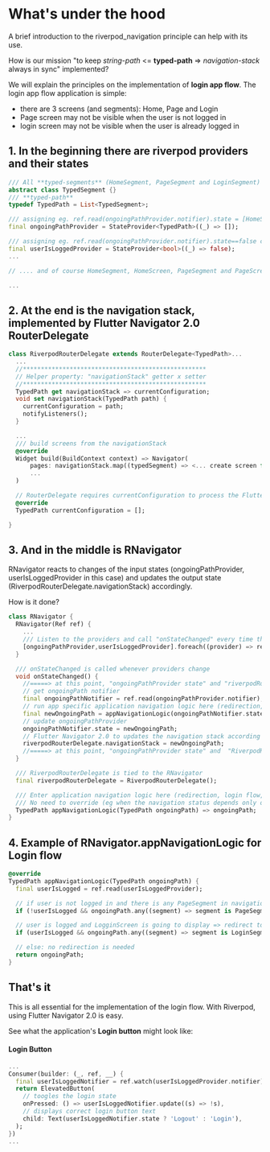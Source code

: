 # What's under the hood

A brief introduction to the riverpod_navigation principle can help with its use.

How is our mission "to keep *string-path* <= **typed-path** => *navigation-stack* always in sync" implemented?

We will explain the principles on the implementation of **login app flow**. 
The login app flow application is simple:
- there are 3 screens (and segments): Home, Page and Login
- Page screen may not be visible when the user is not logged in
- login screen may not be visible when the user is already logged in

## 1. In the beginning there are riverpod providers and their states

```dart
/// All **typed-segments** (HomeSegment, PageSegment and LoginSegment) are inherited from this class
abstract class TypedSegment {}
/// **typed-path**
typedef TypedPath = List<TypedSegment>;

/// assigning eg. ref.read(ongoingPathProvider.notifier).state = [HomeSegment(), PageSegment()] causes a new navigation stack to be calculated
final ongoingPathProvider = StateProvider<TypedPath>((_) => []);

/// assigning eg. ref.read(ongoingPathProvider.notifier).state==false causes a new navigation stack to be calculated
final userIsLoggedProvider = StateProvider<bool>((_) => false);
...

// .... and of course HomeSegment, HomeScreen, PageSegment and PageScreen, LoginSegment, LoginScreen ...

...
```

## 2. At the end is the navigation stack, implemented by Flutter Navigator 2.0 RouterDelegate

```dart
class RiverpodRouterDelegate extends RouterDelegate<TypedPath>...
  ...
  //***************************************************
  // Helper property: "navigationStack" getter x setter
  //***************************************************
  TypedPath get navigationStack => currentConfiguration;
  void set navigationStack(TypedPath path) {
    currentConfiguration = path;
    notifyListeners();
  }

  ...
  /// build screens from the navigationStack 
  @override
  Widget build(BuildContext context) => Navigator(
      pages: navigationStack.map((typedSegment) => <... create screen for given typedSegment ...>,
      ...
  )

  // RouterDelegate requires currentConfiguration to process the Flutter for Web URL correctly
  @override
  TypedPath currentConfiguration = [];

}
```

## 3. And in the middle is RNavigator

RNavigator reacts to changes of the input states (ongoingPathProvider, userIsLoggedProvider in this case) 
and updates the output state (RiverpodRouterDelegate.navigationStack) accordingly.

How is it done?

```dart
class RNavigator {
  RNavigator(Ref ref) {
    ...
    /// Listen to the providers and call "onStateChanged" every time they change.
    [ongoingPathProvider,userIsLoggedProvider].foreach((provider) => ref.listen(provider, (_,__) => onStateChanged())));
  }

  /// onStateChanged is called whenever providers change
  void onStateChanged() {
    //=====> at this point, "ongoingPathProvider state" and "riverpodRouterDelegate.currentConfiguration" could differ
    // get ongoingPath notifier
    final ongoingPathNotifier = ref.read(ongoingPathProvider.notifier);
    // run app specific application navigation logic here (redirection, login, etc.).
    final newOngoingPath = appNavigationLogic(ongoingPathNotifier.state);
    // update ongoingPathProvider
    ongoingPathNotifier.state = newOngoingPath;
    // Flutter Navigator 2.0 to updates the navigation stack according to the ongoingPathProvider state
    riverpodRouterDelegate.navigationStack = newOngoingPath;
    //=====> at this point, "ongoingPathProvider state" and  "RiverpodRouterDelegate.navigationStack" are in sync
  }

  /// RiverpodRouterDelegate is tied to the RNavigator
  final riverpodRouterDelegate = RiverpodRouterDelegate();

  /// Enter application navigation logic here (redirection, login flow, etc.). 
  /// No need to override (eg when the navigation status depends only on the ongoingPathProvider and no redirects or no route guard is required)
  TypedPath appNavigationLogic(TypedPath ongoingPath) => ongoingPath;
}
```

## 4. Example of RNavigator.appNavigationLogic for Login flow

```dart
@override 
TypedPath appNavigationLogic(TypedPath ongoingPath) {
  final userIsLogged = ref.read(userIsLoggedProvider);

  // if user is not logged in and there is any PageSegment in navigations stack => redirect to LoginScreen
  if (!userIsLogged && ongoingPath.any((segment) => segment is PageSegment) return [LoginSegment()];

  // user is logged and LogginScreen is going to display => redirect to HomeScreen
  if (userIsLogged && ongoingPath.any((segment) => segment is LoginSegment) return [HomeSegment()];)

  // else: no redirection is needed
  return ongoingPath;
}
```

## That's it

This is all essential for the implementation of the login flow.
With Riverpod, using Flutter Navigator 2.0 is easy.

See what the application's **Login button** might look like:

#### Login Button
```dart
...
Consumer(builder: (_, ref, __) {
  final userIsLoggedNotifier = ref.watch(userIsLoggedProvider.notifier);
  return ElevatedButton(
    // toogles the login state
    onPressed: () => userIsLoggedNotifier.update((s) => !s),
    // displays correct login button text
    child: Text(userIsLoggedNotifier.state ? 'Logout' : 'Login'),
  );
})
...
```
